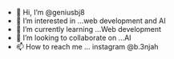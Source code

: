 - 👋 Hi, I’m @geniusbj8
- 👀 I’m interested in ...web development and AI
- 🌱 I’m currently learning ...Web development
- 💞️ I’m looking to collaborate on ...AI
- 📫 How to reach me ... instagram @b.3njah

<!---
geniusbj8/geniusbj8 is a ✨ special ✨ repository because its `README.md` (this file) appears on your GitHub profile.
You can click the Preview link to take a look at your changes.
--->
